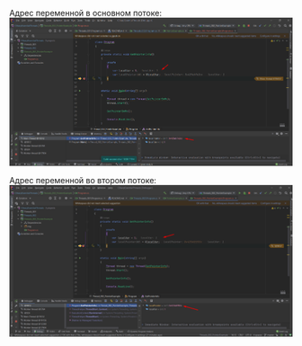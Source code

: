 ﻿Адрес переменной в основном потоке:
![Primary thread](img/Main%20-%20local%20variable%20pointer.png)

Адрес переменной во втором потоке:
![Second thread](img/Second%20thread%20-%20local%20variable%20pointer.png)